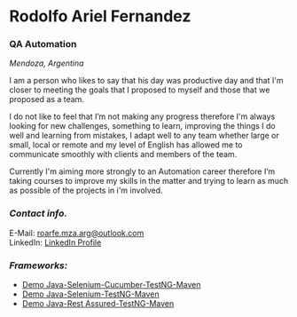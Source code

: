 # Rodolfo Ariel Fernandez
### QA Automation
_Mendoza, Argentina_

I am a person who likes to say that his day was productive day and that I'm closer to meeting the goals that I proposed to myself and those that we proposed as a team.

I do not like to feel that I’m not making any progress therefore I'm always looking for new challenges, something to learn, improving the things I do well and learning from mistakes, I adapt well to any team whether large or small, local or remote and my level of English has allowed me to communicate smoothly with clients and members of the team.

Currently I'm aiming more strongly to an Automation career therefore I’m taking courses to improve my skills in the matter and trying to learn as much as possible of the projects in i'm involved.

### ***Contact info.***
E-Mail: [roarfe.mza.arg@outlook.com](mailto:roarfe.mza.arg@outlook.com)\
LinkedIn: [LinkedIn Profile](https://www.linkedin.com/in/fernandezrodolfo/)

### ***Frameworks:***
* [Demo Java-Selenium-Cucumber-TestNG-Maven](https://app.box.com/s/i9i2llzo2fstgkc99itq0zz197uk1nnd)
* [Demo Java-Selenium-TestNG-Maven](https://app.box.com/s/qoqxubppct979hpfelok3m0ehv02bgc4)
* [Demo Java-Rest Assured-TestNG-Maven](https://app.box.com/s/bnn2yfyqgd2dtujqz56e368jvo68xb0g)

